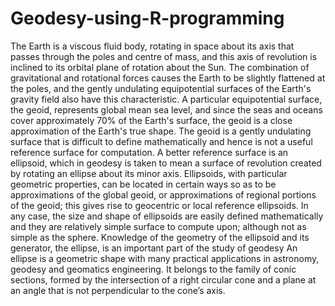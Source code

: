 # Geodesy-using-R-programming

The Earth is a viscous fluid body, rotating in space about its axis that passes through the poles
and centre of mass, and this axis of revolution is inclined to its orbital plane of rotation about
the Sun. The combination of gravitational and rotational forces causes the Earth to be slightly
flattened at the poles, and the gently undulating equipotential surfaces of the Earth's gravity
field also have this characteristic. A particular equipotential surface, the geoid, represents
global mean sea level, and since the seas and oceans cover approximately 70% of the Earth's
surface, the geoid is a close approximation of the Earth's true shape. The geoid is a gently
undulating surface that is difficult to define mathematically and hence is not a useful
reference surface for computation.
A better reference surface is an ellipsoid, which in geodesy is taken to mean a surface of
revolution created by rotating an ellipse about its minor axis. Ellipsoids, with particular
geometric properties, can be located in certain ways so as to be approximations of the global
geoid, or approximations of regional portions of the geoid; this gives rise to geocentric or
local reference ellipsoids. In any case, the size and shape of ellipsoids are easily defined
mathematically and they are relatively simple surface to compute upon; although not as
simple as the sphere. Knowledge of the geometry of the ellipsoid and its generator, the
ellipse, is an important part of the study of geodesy
An ellipse is a geometric shape with many practical applications in astronomy, geodesy and
geomatics engineering. It belongs to the family of conic sections, formed by the intersection
of a right circular cone and a plane at an angle that is not perpendicular to the cone’s axis.
